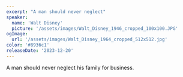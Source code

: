 ```yaml
---
excerpt: "A man should never neglect"
speaker:
  name: 'Walt Disney'
  picture: '/assets/images/Walt_Disney_1946_cropped_100x100.JPG'
ogImage:
  url: '/assets/images/Walt_Disney_1964_cropped_512x512.jpg'
color: '#8936c1'
releaseDate: '2023-12-20'
---
```

A man should never neglect his family for business.
